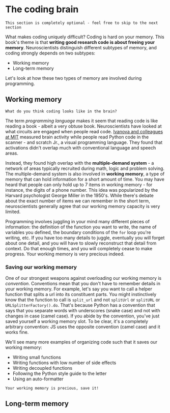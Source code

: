 # The coding brain

```{admonition} Optional
This section is completely optional - feel free to skip to the next section
```

What makes coding uniquely difficult? Coding is hard on your memory. This book's theme is that **writing good research code is about freeing your memory**. Neuroscientists distinguish different subtypes of memory, and coding strongly depends on two subtypes:

* Working memory
* Long-term memory

Let's look at how these two types of memory are involved during programming.

## Working memory

```{admonition} Reflection
What do you think coding looks like in the brain?
```

The term *programming language* makes it seem that reading code is like reading a book - albeit a very obtuse book. Neuroscientists have looked at what circuits are engaged when people read code.  [Ivanova and colleagues at MIT](https://elifesciences.org/articles/58906) measured brain activity while people read Python code in the scanner - and scratch Jr., a visual programming language. They found that activations didn't overlap much with conventional language and speech areas. 

Instead, they found high overlap with the **multiple-demand system** - a network of areas typically recruited during math, logic and problem solving. The multiple-demand system is also involved in **working memory**, a type of memory that can hold information for a short amount of time. You may have heard that people can only hold up to 7 items in working memory - for instance, the digits of a phone number. This idea was popularized by the Harvard psychologist George Miller in the 1950's. While there's debate about the exact number of items we can remember in the short term, neuroscientists generally agree that our working memory capacity is very limited.

Programming involves juggling in your mind many different pieces of information: the definition of the function you want to write, the name of variables you defined, the boundary conditions of the `for` loop you're writing, etc. If you have too many details to juggle, eventually you will forget about one detail, and you will have to slowly reconstruct that detail from context. Do that enough times, and you will completely cease to make progress. Your working memory is very precious indeed.

### Saving our working memory

One of our strongest weapons against overloading our working memory is *convention*. Conventions mean that you don't have to remember details in your working memory. For example, let's say you want to call a helper function that splits a url into its constituent parts. You might instinctively know that the function to call is `split_url` and not `splitUrl` or `splitURL` or `URLSplitterFactory().do`. That's because Python has a convention that says that you separate words with underscores (snake case) and not with changes in case (camel case). If you abide by the convention, you've just saved yourself a working memory slot. To be clear, it's a completely arbitrary convention: JS uses the opposite convention (camel case) and it works fine. 

We'll see many more examples of organizing code such that it saves our working memory:

* Writing small functions
* Writing functions with low number of side effects
* Writing decoupled functions
* Following the Python style guide to the letter
* Using an auto-formatter

```{important}
Your working memory is precious, save it!
```

## Long-term memory

